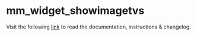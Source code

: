 # mm_widget_showimagetvs

Visit the following [link](http://code.divandesign.biz/modx/mm_widget_showimagetvs) to read the documentation, instructions & changelog.